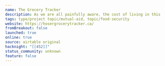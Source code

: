 ```yaml
---
name: The Grocery Tracker
description: As we are all painfully aware, the cost of living in this country has increased. As a result, stories focused on the necessities of life (food, shelter, health) have become even more important. That's why we're so proud to present the live beta of The Hoser's Grocery Tracking Project. With this dashboard, you'll be able to find the cheapest grocery stores in the city. As we work towards that goal, we thought we'd provide you with the data we are tracking from grocery stores across the city.
tags: type/project topic/mutual-aid, topic/food-security
website: https://hosergrocerytracker.ca/
fromBreakout: false
launched: true
online: true
source: airtable original
hacknight: "[[452]]"
status_community: unknown
feature: false
---
```

